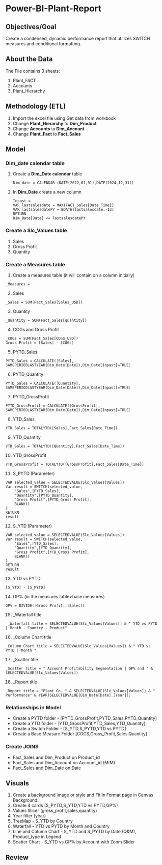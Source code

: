 # Power-BI-Plant-Report

## Objectives/Goal
Create a condensed, dynamic performance report that utilizes SWITCH measures and conditional formatting.

## About the Data 
The File contains 3 sheets:
1) Plant_FACT
2) Accounts
3) Plant_Hierarchy

## Methodology (ETL)
1) Import the excel file using Get data from workbook
2) Change **Plant_Hierarchy** to **Dim_Product**
3) Change **Accounts** to **Dim_Account**
4) Change **Plant_Fact** to **Fact_Sales**

## Model
### Dim_date calendar table
1) Create a **Dim_Date calendar** table
    ```
    Dim_date = CALENDAR (DATE(2022,01,01),DATE(2024,12,31))
    ```
2) In **Dim_Date** create a new column
    ```
    Inpast = 
    VAR lastsalesdate = MAX(FACT_Sales[Date_Time])
    VAR lastsalesdatePY = EDATE(lastsalesdate,-12)
    RETURN
    Dim_Date[Date] <= lastsalesdatePY
    ```
    
### Create a Slc_Values table
1) Sales
2) Gross Profit
3) Quantity

### Create a Measures table
1) Create a measures table (it will contain on a column initially)
```
_Measures = 
```
2) Sales
```
_Sales = SUM(Fact_Sales[Sales_USD]) 
```
3) Quantity
```
_Quantity = SUM(Fact_Sales[quantity]) 
```
4) COGs and Gross Profit
```
_COGs = SUM(Fact_Sales[COGS_USD]) 
Gross Profit = [Sales] - [COGs]
```
5) PYTD_Sales
```
PYTD_Sales = CALCULATE([Sales], SAMEPERIODLASTYEAR(Dim_Date[Date]),Dim_Date[Inpast]=TRUE)
```
6) PYTD_Quantity
```
PYTD_Sales = CALCULATE([Quantity], SAMEPERIODLASTYEAR(Dim_Date[Date]),Dim_Date[Inpast]=TRUE)
```
7) PYTD_GrossProfit
```
PYTD_GrossProfit = CALCULATE([GrossProfit], SAMEPERIODLASTYEAR(Dim_Date[Date]),Dim_Date[Inpast]=TRUE)
```
8) YTD_Sales
```
YTD_Sales = TOTALYTD([Sales],Fact_Sales[Date_Time])
```
9) YTD_Quantity
```
YTD_Sales = TOTALYTD([Quantity],Fact_Sales[Date_Time])
```
10) YTD_GrossProfit
```
YTD_GrossProfit = TOTALYTD([GrossProfit],Fact_Sales[Date_Time])
```
11) S_PYTD (Parameter)
```
VAR selected_value = SELECTEDVALUE(Slc_Values[Values])
Var result = SWITCH(selected_value,
    "Sales",[PYTD_Sales],
    "Quantity",[PYTD_Quantity],
    "Gross Profit",[PYTD_Gross Profit],
    BLANK()
)
RETURN
result
```
12) S_YTD (Parameter)
```
VAR selected_value = SELECTEDVALUE(Slc_Values[Values])
Var result = SWITCH(selected_value,
    "Sales",[YTD_Sales],
    "Quantity",[YTD_Quantity],
    "Gross Profit",[YTD_Gross Profit],
    BLANK()
)
RETURN
result
```
13) YTD vs PYTD
```
[S_YTD] - [S_PYTD]
```
14) GP% (in the measures table>base measures)
```
GP% = DIVIDE([Gross Profit],[Sales])
```
15) _Waterfall title
```
 _Waterfall title = SELECTEDVALUE(Slc_Values[Values]) & " YTD vs PYTD | Month - Country - Product"
```
16) _Column Chart title
```
_Column Chart title = SELECTEDVALUE(Slc_Values[Values]) & " YTD vs PYTD | Month "
```
17) _Scatter title
```
_Scatter title = " Account Profitability Segmentation | GP% and " & SELECTEDVALUE(Slc_Values[Values])
```
18) _Report title
```
_Report title = "Plant Co. " & SELECTEDVALUE(Slc_Values[Values]) & " Performance" & YEAR(SELECTEDVALUE(Dim_Date[Date].[Year]))
```

### Relationships in Model
- Create a PYTD folder - [PYTD_GrossProfit,PYTD_Sales,PYTD_Quantity]
- Create a YTD folder - [YTD_GrossProfit,YTD_Sales,YTD_Quantity]
- Create a Switch Folder - [S_YTD,S_PYTD,YTD vs PYTD]
- Create a Base Measure Folder [COGS,Gross_Profit,Sales.Quantity]

### Create JOINS
- Fact_Sales and Dim_Product on Product_id
- Fact_Sales and Dim_Account on Account_id (MtM)
- Fact_Sales and Dim_Date on Date

## Visuals
1) Create a background image or style and Fit in Format page in Canvas Background.
2) Create 4 cards (S_PYTD,S_YTD,YTD vs PYTD,GP%)
3) Values Slicer (gross_profit,sales,quantity)
4) Year filter (year)
5) TreeMap - S_YTD by Country
6) Waterfall - YTD vs PYTD by Month and Country
7) Line and Column Chart - S_YTD and S_PYTD by Date (Q&M), Product_type in Legend
8) Scatter Chart - S_YTD vs GP% by Account with Zoom Slider


## Review




